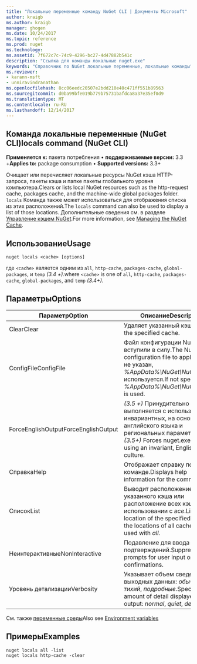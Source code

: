 ```yaml
---
title: "Локальные переменные команду NuGet CLI | Документы Microsoft"
author: kraigb
ms.author: kraigb
manager: ghogen
ms.date: 10/24/2017
ms.topic: reference
ms.prod: nuget
ms.technology: 
ms.assetid: 7f672c7c-74c9-4296-bc27-4d47882b541c
description: "Ссылка для команды локальные nuget.exe"
keywords: "Справочник по NuGet локальные переменные, локальные команды"
ms.reviewer:
- karann-msft
- unniravindranathan
ms.openlocfilehash: 8cc06eedc20507e2bdd210e40c471ff551b89563
ms.sourcegitcommit: d0ba99bfe019b779b75731bafdca8a37e35ef0d9
ms.translationtype: MT
ms.contentlocale: ru-RU
ms.lasthandoff: 12/14/2017
---
```

## <a name="locals-command-nuget-cli"></a><span data-ttu-id="c38f5-104">Команда локальные переменные (NuGet CLI)</span><span class="sxs-lookup"><span data-stu-id="c38f5-104">locals command (NuGet CLI)</span></span>

<span data-ttu-id="c38f5-105">**Применяется к:** пакета потребления &bullet; **поддерживаемые версии:** 3.3 +</span><span class="sxs-lookup"><span data-stu-id="c38f5-105">**Applies to:** package consumption &bullet; **Supported versions:** 3.3+</span></span>

<span data-ttu-id="c38f5-106">Очищает или перечисляет локальные ресурсы NuGet кэша HTTP-запроса, пакеты кэша и папке пакеты глобального уровня компьютера.</span><span class="sxs-lookup"><span data-stu-id="c38f5-106">Clears or lists local NuGet resources such as the http-request cache, packages cache, and the machine-wide global packages folder.</span></span> <span data-ttu-id="c38f5-107">`locals` Команда также может использоваться для отображения списка из этих расположений.</span><span class="sxs-lookup"><span data-stu-id="c38f5-107">The `locals` command can also be used to display a list of those locations.</span></span> <span data-ttu-id="c38f5-108">Дополнительные сведения см. в разделе [Управление кэшем NuGet](../consume-packages/managing-the-nuget-cache.md).</span><span class="sxs-lookup"><span data-stu-id="c38f5-108">For more information, see [Managing the NuGet Cache](../consume-packages/managing-the-nuget-cache.md).</span></span>

## <a name="usage"></a><span data-ttu-id="c38f5-109">Использование</span><span class="sxs-lookup"><span data-stu-id="c38f5-109">Usage</span></span>

```
nuget locals <cache> [options]
```

<span data-ttu-id="c38f5-110">где `<cache>` является одним из `all`, `http-cache`, `packages-cache`, `global-packages`, и `temp` *(3.4 +)*.</span><span class="sxs-lookup"><span data-stu-id="c38f5-110">where `<cache>` is one of `all`, `http-cache`, `packages-cache`, `global-packages`, and `temp` *(3.4+)*.</span></span>

## <a name="options"></a><span data-ttu-id="c38f5-111">Параметры</span><span class="sxs-lookup"><span data-stu-id="c38f5-111">Options</span></span>

| <span data-ttu-id="c38f5-112">Параметр</span><span class="sxs-lookup"><span data-stu-id="c38f5-112">Option</span></span> | <span data-ttu-id="c38f5-113">Описание</span><span class="sxs-lookup"><span data-stu-id="c38f5-113">Description</span></span> |
| --- | --- |
| <span data-ttu-id="c38f5-114">Clear</span><span class="sxs-lookup"><span data-stu-id="c38f5-114">Clear</span></span> | <span data-ttu-id="c38f5-115">Удаляет указанный кэш.</span><span class="sxs-lookup"><span data-stu-id="c38f5-115">Clears the specified cache.</span></span> |
| <span data-ttu-id="c38f5-116">ConfigFile</span><span class="sxs-lookup"><span data-stu-id="c38f5-116">ConfigFile</span></span> | <span data-ttu-id="c38f5-117">Файл конфигурации NuGet вступили в силу.</span><span class="sxs-lookup"><span data-stu-id="c38f5-117">The NuGet configuration file to apply.</span></span> <span data-ttu-id="c38f5-118">Если не указан, *%AppData%\NuGet\NuGet.Config* используется.</span><span class="sxs-lookup"><span data-stu-id="c38f5-118">If not specified, *%AppData%\NuGet\NuGet.Config* is used.</span></span> |
| <span data-ttu-id="c38f5-119">ForceEnglishOutput</span><span class="sxs-lookup"><span data-stu-id="c38f5-119">ForceEnglishOutput</span></span> | <span data-ttu-id="c38f5-120">*(3.5 +)*  Принудительно nuget.exe выполняется с использованием инвариантных, на основе английского языка и региональных параметров.</span><span class="sxs-lookup"><span data-stu-id="c38f5-120">*(3.5+)* Forces nuget.exe to run using an invariant, English-based culture.</span></span> |
| <span data-ttu-id="c38f5-121">Справка</span><span class="sxs-lookup"><span data-stu-id="c38f5-121">Help</span></span> | <span data-ttu-id="c38f5-122">Отображает справку по команде.</span><span class="sxs-lookup"><span data-stu-id="c38f5-122">Displays help information for the command.</span></span> |
| <span data-ttu-id="c38f5-123">Список</span><span class="sxs-lookup"><span data-stu-id="c38f5-123">List</span></span> | <span data-ttu-id="c38f5-124">Выводит расположение указанного кэша или расположение всех кэшей, при использовании с *все*.</span><span class="sxs-lookup"><span data-stu-id="c38f5-124">Lists the location of the specified cache, or the locations of all caches when used with *all*.</span></span> |
| <span data-ttu-id="c38f5-125">Неинтерактивные</span><span class="sxs-lookup"><span data-stu-id="c38f5-125">NonInteractive</span></span> | <span data-ttu-id="c38f5-126">Подавление для ввода данных и подтверждений.</span><span class="sxs-lookup"><span data-stu-id="c38f5-126">Suppresses prompts for user input or confirmations.</span></span> |
| <span data-ttu-id="c38f5-127">Уровень детализации</span><span class="sxs-lookup"><span data-stu-id="c38f5-127">Verbosity</span></span> | <span data-ttu-id="c38f5-128">Указывает объем сведений в выходных данных: *обычного*, *тихий*, *подробные*.</span><span class="sxs-lookup"><span data-stu-id="c38f5-128">Specifies the amount of detail displayed in the output: *normal*, *quiet*, *detailed*.</span></span> |

<span data-ttu-id="c38f5-129">См. также [переменные среды](cli-ref-environment-variables.md)</span><span class="sxs-lookup"><span data-stu-id="c38f5-129">Also see [Environment variables](cli-ref-environment-variables.md)</span></span>

## <a name="examples"></a><span data-ttu-id="c38f5-130">Примеры</span><span class="sxs-lookup"><span data-stu-id="c38f5-130">Examples</span></span>

```
nuget locals all -list
nuget locals http-cache -clear
```

